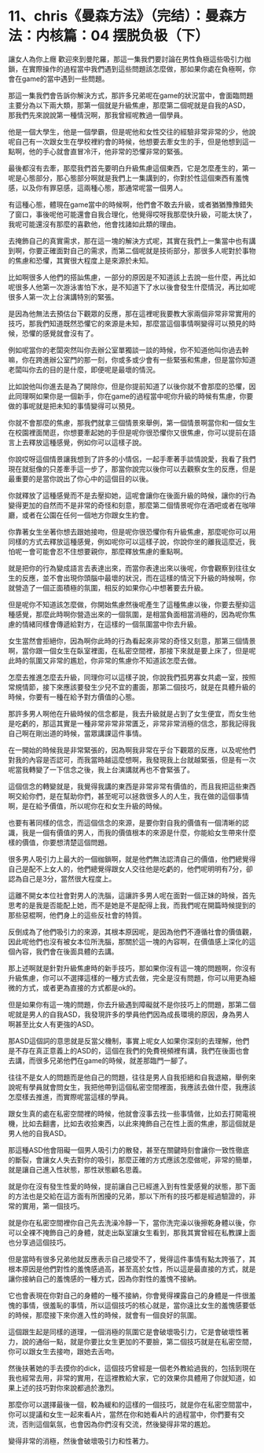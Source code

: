 # 11、chris《曼森方法》（完结）：曼森方法：内核篇：04 摆脱负极（下）

讓女人為你上癮 歡迎來到曼陀羅，那這一集我們要討論在男性負極這些吸引力枷鎖，在實際操作的過程當中我們遇到這些問題該怎麼做，那如果你處在負極啊，你會在game的當中遇到一些問題。

那這一集我們會告訴你解決方式，那許多兄弟呢在game的狀況當中，會面臨問題主要分為以下兩大類，那第一個就是升級焦慮，那麼第二個呢就是自我的ASD，那我們先來說說第一種情況啊，那我曾經呢教過一個學員。

他是一個大學生，他是一個學霸，但是呢他和女性交往的經驗非常非常的少，他說呢自己有一次跟女生在學校裡約會的時候，他想要去牽女生的手，但是他想到這一點啊，他的手心就會直冒冷汗，他非常的恐懼非常的緊張。

最後都沒有去牽，那麼我們首先要明白升級焦慮這個東西，它是怎麼產生的，第一呢是心態部分，那心態部分啊就是我們上一集講到的，你對於性這個東西有羞愧感，以及你有罪惡感，這兩種心態，那通常呢當一個男人。

有這種心態，體現在game當中的時候啊，他們會不敢去升級，或者猶猶豫豫錯失了窗口，事後呢他可能還會自我合理化，他覺得哎呀我那麼快升級，可能太快了，我呢可能還沒有那麼的喜歡他，他會找諸如此類的理由。

去掩飾自己的真實需求，那在這一塊的解決方式呢，其實在我們上一集當中也有講到啊，你要正確面對自己的需求，而第二個呢就是技術部分，那很多人呢對於事物的焦慮和恐懼，其實很大程度上是來源於未知。

比如啊很多人他們的搭訕焦慮，一部分的原因是不知道該上去說一些什麼，再比如呢很多人他第一次游泳害怕下水，是不知道下了水以後會發生什麼情況，再比如呢很多人第一次上台演講特別的緊張。

是因為他無法去預估台下觀眾的反應，那在這裡呢我要教大家兩個非常非常實用的技巧，那我們知道既然恐懼它的來源是未知，那麼當這個事情啊變得可以預見的時候，恐懼的感覺就會沒有了。

例如呢當你的老闆突然叫你去辦公室單獨談一談的時候，你不知道他叫你過去幹嘛，你在跨進辦公室門的那一刻，你或多或少會有一些緊張和焦慮，但是當你知道老闆叫你去的目的是什麼，即便呢是最壞的情況。

比如說他叫你進去是為了開除你，但是你提前知道了以後你就不會那麼的恐懼，因此同理啊如果你是一個新手，你在game的過程當中呢你升級的時候有焦慮，你要做的事呢就是把未知的事情變得可以預見。

你就不會那麼的焦慮，那我們就拿三個情景來舉例，第一個情景啊當你和一個女生在校園裡面閒逛，你想要牽起她的手但是呢你很恐懼你又很焦慮，你可以提前在語言上去釋放這種感覺，例如你可以這樣子說。

你說哎呀這個情景讓我想到了許多的小情侶，一起手牽著手談情說愛，我看了我們現在就挺像的只差牽手這一步了，那當你說完以後你可以去觀察女生的反應，但是最重要的是當你說出了你心中的這個目的以後。

你就釋放了這種感覺而不是去壓抑她，這呢會讓你在後面升級的時候，讓你的行為變得更加的自然而不是非常的奇怪和刻意，那麼第二個情景呢你在酒吧或者在咖啡廳，或者在公園在任何一個地方你跟女生約會。

你靠著女生坐著你想去跟她接吻，但是呢你很恐懼你有升級焦慮，那麼呢你可以用同樣的方式去釋放這種感覺，例如呢你可以這樣子說，你說你坐的離我這麼近，我怕呢一會可能會忍不住想要親你，那麼釋放焦慮的重點啊。

就是把你的行為變成語言去表達出來，而當你表達出來以後呢，你會觀察到往往女生的反應，並不會出現你頭腦中最壞的狀況，而在這樣的情況下升級的時候啊，你就營造了一個正面積極的氛圍，相反的如果你心中想著要去升級。

但是呢你不知道該怎麼做，你開始焦慮然後呢產生了這種焦慮以後，你要去壓抑這種感覺，那麼此時啊你營造出來的一個氛圍，是相當負面相當消極的，因為呢你焦慮的情緒同樣會傳遞給對方，在這樣的一個氛圍當中你去升級。

女生當然會拒絕你，因為啊你此時的行為看起來非常的奇怪又刻意，那第三個情景啊，當你跟一個女生在臥室裡面，在私密空間裡，那接下來就是要上床了，但是呢此時的氛圍又非常的尷尬，你非常的焦慮你不知道該怎麼去做。

怎麼去推進怎麼去升級，同理你可以這樣子說，你說我們孤男寡女共處一室，按照常規情節，接下來應該要發生少兒不宜的畫面，那第二個技巧，就是在具體升級的時候，你要有一種在給予對方價值的心態。

那許多男人啊他在升級時候的信念都是，我去升級就是占到了女生便宜，而女生他是吃虧的，那這其實是一種非常非常非常匱乏，非常非常消極的信念，那我記得我自己啊在剛出道的時候，當眾講課這件事情。

在一開始的時候我是非常緊張的，因為啊我非常在乎台下觀眾的反應，以及呢他們對我的內容是否認可，而我當時越這麼想啊，我發現我上台就越緊張，但是有一次呢當我轉變了一下信念之後，我上台演講就再也不會緊張了。

這個信念的轉變就是，我覺得我講的東西是非常非常有價值的，而且我把這些東西啊交給你們，是在幫助你們，甚至呢可以拯救很多人的人生，我在做的這個事情啊，是在給予價值，所以呢你在和女生升級的時候。

也要有著同樣的信念，而這個信念的來源，是要你對自我的價值有一個清晰的認識，我是一個有價值的男人，而我的價值根本的來源是什麼，你能給女生帶來什麼樣的價值，你要想清楚這個問題。

很多男人吸引力上最大的一個枷鎖啊，就是他們無法認清自己的價值，他們總覺得自己是配不上女人的，他們總覺得跟女人交往他是吃虧的，他們呢明明有7分，卻認為自己是3分，當然很大程度上。

這離不開女本位社會對男人的洗腦，這讓許多男人呢在面對一個正妹的時候，首先思考的是我是否能配上她，而不是她是不是配得上我，而我們呢在開篇時候提到的那些惡棍啊，他們身上的這些反社會的特質。

反倒成為了他們吸引力的來源，其根本原因呢，是因為他們不遵循社會的價值觀，因此呢他們也沒有被女本位所洗腦，那關於這一塊的內容啊，在價值感上深化的這個內容，我們會在後面具體的去講。

那上述啊就是針對升級焦慮時的新手技巧，那如果你沒有這一塊的問題啊，你沒有升級焦慮，你可以不選擇這樣的一種方式去做，完全是沒有問題，你可以用更為細微的方式，或者更為直接的方式都是ok的。

但是如果你有這一塊的問題，你去升級遇到障礙就不是你技巧上的問題，那第二個呢就是男人的自我ASD，我發現許多的學員他們因為成長環境的原因，身為男人啊甚至比女人有更強的ASD。

那ASD這個詞的意思就是反當父機制，事實上呢女人如果你深刻的去理解，他們是不存在真正意義上的ASD的，這個在我們的免費視頻裡有講，我們在後面也會去講，而很多兄弟他們在game的時候，就差那臨門一腳了。

往往不是女人的問題而是他自己的問題，往往是男人自我拒絕和自我退縮，舉例來說呢有學員就會問女生，我把他帶到這個私密空間裡面，我應該去做什麼，我應該怎麼樣去推進，而實際呢當這樣的學員。

跟女生真的處在私密空間裡的時候，他就會沒事去找一些事情做，比如去打開電視機，比如去翻書，比如去收拾東西，以此來掩飾自己在性上面的焦慮，那這個就是男人他的自我ASD。

那這種ASD他會阻礙一個男人吸引力的散發，甚至在關鍵時刻會讓你一致性徹底的斷裂，會讓女人失去對你的吸引，那麼正確的方式應該怎麼做呢，非常的簡單，就是讓自己進入性狀態，那性狀態顧名思義。

就是你在沒有發生性愛的時候，提前讓自己已經進入到有性愛感覺的狀態，那下面的方法也是交給在這方面有所困擾的兄弟，那以下所有的技巧都是經過驗證的，非常的實用，第一個技巧。

就是你在私密空間裡你自己先去洗澡冷靜一下，當你洗完澡以後擦乾身體以後，你可以全裸不掩飾自己的身體，就走出臥室讓女生看到，那我其實曾經在私教課上面也分享過這個技巧。

但是當時有很多兄弟他就反應表示自己接受不了，覺得這件事情有點太誇張了，其根本原因是他們對性的羞愧感過高，甚至高於女性，所以這是最直接的方式，就是讓你接納自己的羞愧感的一種方式，因為你對性的羞愧不接納。

它也會表現在你對自己的身體的一種不接納，你會覺得裸露自己的身體是一件很羞愧的事情，很羞恥的事情，所以這個技巧的核心就是，當你遠比女生的羞愧感要低的時候，那麼接下來你進入性的時候，就會有一個良好的氛圍。

這個跟生起是同樣的道理，一個消極的氛圍它是會破壞吸引力，它是會破壞性著力，說的通俗一點，就是你要比女生更加的不要臉，第二個技巧就是在私密空間，你可以跟女生去接吻，跟她去舌吻。

然後扶著她的手去摸你的dick，這個技巧曾經是一個老外教給過我的，包括到現在我也經常去用，非常的實用，在這裡教給大家，它的效果你具體用了你就知道，如果上述的技巧對你來說都過於激烈。

那麼你可以選擇最後一個，較為緩和的這樣的一個技巧，就是你在私密空間當中，你可以提議和女生一起來看A片，當然在你和她看A片的過程當中，你們要有交流，否則這個氣氛，也會因為你們沒有交流，然後變得非常的尷尬。

變得非常的消極，然後會破壞吸引力和性著力。